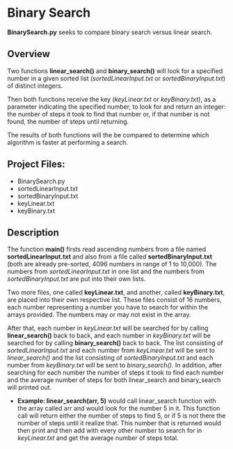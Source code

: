 # Binary Search
**BinarySearch.py** seeks to compare binary search versus linear search.

## Overview
Two functions **linear_search()** and **binary_search()** will look for a specified number in a given sorted
list (*sortedLinearInput.txt* or *sortedBinaryInput.txt*) of distinct integers.

Then both functions receive the key (*keyLinear.txt* or *keyBinary.txt*), as a parameter indicating the specified number, to look for
and return an integer: the number of steps it took to find that number or, if that number is not found,
the number of steps until returning.

The results of both functions will the be compared to determine which algorithm is faster at performing a search.

## Project Files:
- BinarySearch.py
- sortedLinearInput.txt
- sortedBinaryInput.txt
- keyLinear.txt
- keyBinary.txt

## Description
The function **main()** firsts read ascending numbers from a file named **sortedLinearInput.txt** and also from a file called **sortedBinaryInput.txt** (both are already pre-sorted, 4096 numbers in range of 1 to 10,000). The numbers from *sortedLinearInput.txt* in one list and the numbers from *sortedBinaryInput.txt* are put into their own lists. 

Two more files, one called **keyLinear.txt**, and another, called **keyBinary.txt**, are placed into their own respective list. These files consist of 16 numbers, each number representing a number you have to search for within the arrays provided. The numbers may or may not exist in the array.

After that, each number in *keyLinear.txt* will be searched for by calling **linear_search()** back to back, and each number in *keyBinary.txt* will be searched for by calling **binary_search()** back to back. The list consisting of *sortedLinearInput.txt* and each number from *keyLinear.txt* will be sent to *linear_search()* and the list consisting of *sortedBinaryInput.txt* and each number from *keyBinary.txt* will be sent to *binary_search()*. In addition, after searching for each number the number of steps it took to find each number and the average number of steps for both linear_search and binary_search will printed out.

- **Example: linear_search(arr, 5)** would call linear_search function with the array called arr and would look for the number 5 in it. This function call will return either the number of steps to find 5, or if 5 is not there the number of steps until it realize that. This number that is returned would then print and then add with every other number to search for in *keyLinear.txt* and get the average number of steps total.
